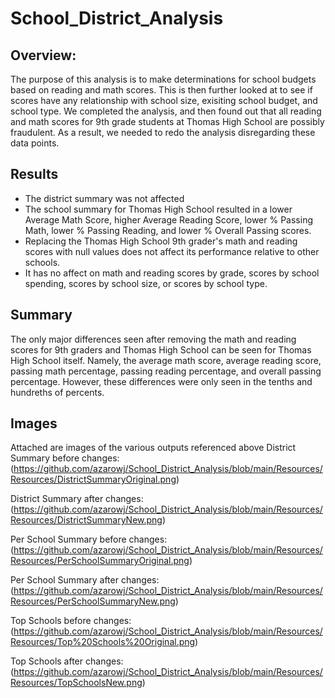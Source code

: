 # School_District_Analysis

## Overview:
The purpose of this analysis is to make determinations for school budgets based on reading and math scores. This is then further looked at to see if scores have any relationship with school size, exisiting school budget, and school type. We completed the analysis, and then found out that all reading and math scores for 9th grade students at Thomas High School are possibly fraudulent. As a result, we needed to redo the analysis disregarding these data points.

## Results
- The district summary was not affected
- The school summary for Thomas High School resulted in a lower Average Math Score, higher Average Reading Score, lower % Passing Math, lower % Passing Reading, and lower % Overall Passing scores.
- Replacing the Thomas High School 9th grader's math and reading scores with null values does not affect its performance relative to other schools.
- It has no affect on math and reading scores by grade, scores by school spending, scores by school size, or scores by school type.

## Summary
The only major differences seen after removing the math and reading scores for 9th graders and Thomas High School can be seen for Thomas High School itself. Namely, the average math score, average reading score, passing math percentage, passing reading percentage, and overall passing percentage. However, these differences were only seen in the tenths and hundreths of percents. 

## Images
Attached are images of the various outputs referenced above
District Summary before changes: (https://github.com/azarowj/School_District_Analysis/blob/main/Resources/Resources/DistrictSummaryOriginal.png)

District Summary after changes: (https://github.com/azarowj/School_District_Analysis/blob/main/Resources/Resources/DistrictSummaryNew.png)

Per School Summary before changes: (https://github.com/azarowj/School_District_Analysis/blob/main/Resources/Resources/PerSchoolSummaryOriginal.png)

Per School Summary after changes: (https://github.com/azarowj/School_District_Analysis/blob/main/Resources/Resources/PerSchoolSummaryNew.png)

Top Schools before changes: (https://github.com/azarowj/School_District_Analysis/blob/main/Resources/Resources/Top%20Schools%20Original.png)

Top Schools after changes: (https://github.com/azarowj/School_District_Analysis/blob/main/Resources/Resources/TopSchoolsNew.png)
